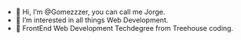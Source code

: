 - 👋 Hi, I’m @Gomezzzer, you can call me Jorge.
- 👀 I’m interested in all things Web Development.
- 🌱 FrontEnd Web Development Techdegree from Treehouse coding. 


<!---
Gomezzzer/Gomezzzer is a ✨ special ✨ repository because its `README.md` (this file) appears on your GitHub profile.
You can click the Preview link to take a look at your changes.
--->
